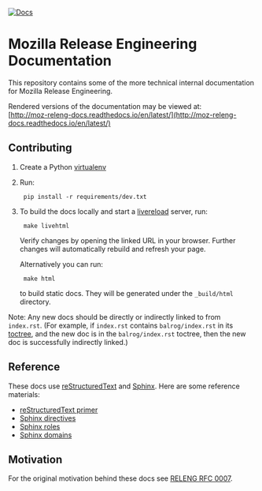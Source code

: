 [![Docs](https://readthedocs.org/projects/moz-releng-docs/badge/?version=latest)](https://moz-releng-docs.readthedocs.io/en/latest/?badge=latest)

# Mozilla Release Engineering Documentation

This repository contains some of the more technical internal documentation for Mozilla Release
Engineering.

Rendered versions of the documentation may be viewed at:<br/>
[http://moz-releng-docs.readthedocs.io/en/latest/](http://moz-releng-docs.readthedocs.io/en/latest/)

## Contributing

1. Create a Python [virtualenv](https://docs.python.org/3/tutorial/venv.html)
2. Run:

        pip install -r requirements/dev.txt

3. To build the docs locally and start a [livereload](https://github.com/lepture/python-livereload)
   server, run:

        make livehtml

   Verify changes by opening the linked URL in your browser. Further changes will automatically
   rebuild and refresh your page.

   Alternatively you can run:

        make html

   to build static docs. They will be generated under the `_build/html` directory.

Note: Any new docs should be directly or indirectly linked to from `index.rst`. (For example, if
`index.rst` contains `balrog/index.rst` in its
[toctree](https://www.sphinx-doc.org/en/master/usage/restructuredtext/directives.html#directive-toctree),
and the new doc is in the `balrog/index.rst` toctree, then the new doc is successfully indirectly
linked.)

## Reference

These docs use [reStructuredText](https://en.wikipedia.org/wiki/ReStructuredText) and
[Sphinx](https://www.sphinx-doc.org/en/master/index.html). Here are some reference materials:

* [reStructuredText primer](https://www.sphinx-doc.org/en/master/usage/restructuredtext/basics.html)
* [Sphinx directives](https://www.sphinx-doc.org/en/master/usage/restructuredtext/directives.html)
* [Sphinx roles](https://www.sphinx-doc.org/en/master/usage/restructuredtext/roles.html)
* [Sphinx domains](https://www.sphinx-doc.org/en/master/usage/restructuredtext/domains.html)

## Motivation

For the original motivation behind these docs see [RELENG RFC
0007](https://github.com/mozilla-releng/releng-rfcs/blob/master/rfcs/0007-docs-location.md).
